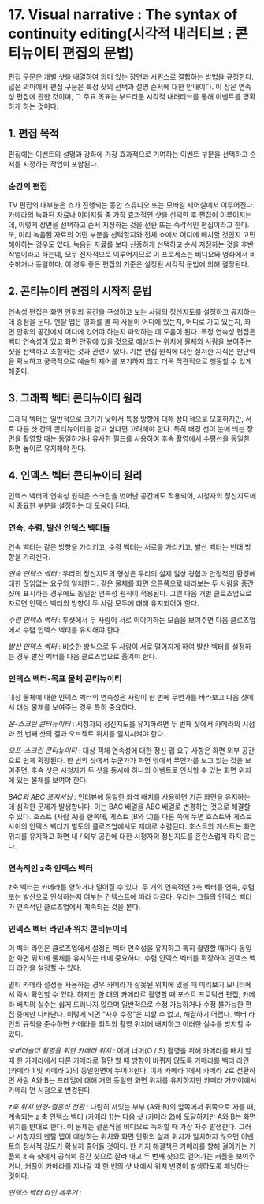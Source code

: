 # 17. Visual narrative : The syntax of continuity editing(시각적 내러티브 : 콘티뉴이티 편집의 문법)
편집 구문은 개별 샷을 배열하여 의미 있는 장면과 시퀀스로 결합하는 방법을 규정한다. 넓은 의미에서 편집 구문은 특정 샷의 선택과 설명 순서에 대한 안내이다. 
이 장은 연속성 편집에 관한 것이며, 그 주요 목표는 부드러운 시각적 내러티브를 통해 이벤트를 명확하게 하는 것이다. 

## 1. 편집 목적
편집에는 이벤트의 설명과 강화에 가장 효과적으로 기여하는 이벤트 부분을 선택하고 순서를 지정하는 작업이 포함된다. 

### 순간의 편집
TV 편집의 대부분은 쇼가 진행되는 동안 스튜디오 또는 모바일 제어실에서 이루어진다. 카메라의 녹화된 자료나 이미지들 중 가장 효과적인 샷을 선택한 후 편집이 이루어지는데, 
이렇게 장면을 선택하고 순서 지정하는 것을 전환 또는 즉각적인 편집이라고 한다.
또, 미리 녹음된 자료의 어떤 부분을 선택할지와 전체 쇼에서 어디에 배치할 것인지 고민해야하는 경우도 있다. 녹음된 자료를 보다 신중하게 선택하고 순서 지정하는 것을 후반 작업이라고 하는데, 모두 전자적으로 이루어지므로 이 프로세스는 비디오와 영화에서 비슷하거나 동일하다. 이 경우 좋은 편집의 기준은 설정된 시각적 문법에 의해 결정된다.

## 2. 콘티뉴이티 편집의 시작적 문법
연속성 편집은 화면 안팎의 공간을 구성하고 보는 사람의 정신지도를 설정하고 유지하는 데 중점을 둔다. 멘탈 맵은 영화를 볼 때 사물이 어디에 있는지, 어디로 가고 있는지, 화면 안팎의 공간에서 어디에 있어야 하는지 파악하는 데 도움이 된다.
특정 연속성 편집은 벡터 연속성이 있고 화면 안팎에 있을 것으로 예상되는 위치에 물체와 사람을 보여주는 샷을 선택하고 조합하는 것과 관련이 있다. 기본 편집 원칙에 대한 철저한 지식은 판단력을 확보하고 궁극적으로 예술적 제어를 포기하지 않고 더욱 직관적으로 행동할 수 있게 해준다.

## 3. 그래픽 벡터 콘티뉴이티 원리
그래픽 벡터는 일반적으로 크기가 낮아서 특정 방향에 대해 상대적으로 모호하지만, 서로 다른 샷 간의 콘티뉴이티를 얻고 싶다면 고려해야 한다. 특히 배경 선이 눈에 띄는 장면을 촬영할 때는 동일하거나 유사한 필드를 사용하여 후속 촬영에서 수평선을 동일한 화면 높이로 유지해야 한다.

## 4. 인덱스 벡터 콘티뉴이티 원리
인덱스 벡터의 연속성 원칙은 스크린을 벗어난 공간에도 적용되어, 시청자의 정신지도에서 중요한 부분을 설정하는 데 도움이 된다.

### 연속, 수렴, 발산 인덱스 벡터들
연속 벡터는 같은 방향을 가리키고, 수렴 벡터는 서로를 가리키고, 발산 벡터는 반대 방향을 가리킨다.

_연속 인덱스 벡터_ : 우리의 정신지도의 형성은 우리의 실제 일상 경험과 안정적인 환경에 대한 끊임없는 요구와 일치한다. 같은 물체를 화면 오른쪽으로 바라보는 두 사람을 중간 샷에 표시하는 경우에도 동일한 연속성 원칙이 적용된다. 그런 다음 개별 클로즈업으로 자르면 인덱스 벡터의 방향이 두 사람 모두에 대해 유지되어야 한다.

_수렴 인덱스 벡터_ : 투샷에서 두 사람이 서로 이야기하는 모습을 보여주면 다음 클로즈업에서 수렴 인덱스 벡터를 유지해야 한다.

_발산 인덱스 벡터_ : 비슷한 방식으로 두 사람이 서로 멀어지게 하여 발산 벡터를 설정하는 경우 발산 벡터를 다음 클로즈업으로 옮겨야 한다.

### 인덱스 벡터-목표 물체 콘티뉴이티
대상 물체에 대한 인덱스 벡터의 연속성은 사람이 한 번에 무언가를 바라보고 다음 샷에서 대상 물체를 보여주는 경우 특히 중요하다.

_온-스크린 콘티뉴이티_ : 시청자의 정신지도를 유지하려면 두 번째 샷에서 카메라의 시점과 첫 번째 샷의 결과 오브젝트 위치를 일치시켜야 한다.

_오프-스크린 콘티뉴이티_ : 대상 객체 연속성에 대한 정신 맵 요구 사항은 화면 외부 공간으로 쉽게 확장된다. 한 번의 샷에서 누군가가 화면 밖에서 무언가를 보고 있는 것을 보여주면, 후속 샷은 시청자가 두 샷을 동시에 하나의 이벤트로 인식할 수 있는 화면 위치에 있는 물체를 보여야 한다.

_BAC와 ABC 포지셔닝_ : 인터뷰에 동일한 좌석 배치를 사용하면 기존 화면을 유지하는 데 심각한 문제가 발생합니다. 이는 BAC 배열을 ABC 배열로 변경하는 것으로 해결할 수 있다. 호스트 (사람 A)를 한쪽에, 게스트 (B와 C)를 다른 쪽에 두면 호스트와 게스트 사이의 인덱스 벡터가 별도의 클로즈업에서도 제대로 수렴된다. 호스트와 게스트는 화면 위치를 유지하고 화면 내 / 외부 공간에 대한 시청자의 정신지도를 혼란스럽게 하지 않는다.

### 연속적인 z축 인덱스 벡터
z축 벡터는 카메라를 향하거나 멀어질 수 있다. 두 개의 연속적인 z축 벡터를 연속, 수렴 또는 발산으로 인식하는지 여부는 컨텍스트에 따라 다르다. 우리는 그들의 인덱스 벡터가 연속적인 클로즈업에서 계속되는 것을 본다.

### 인덱스 벡터 라인과 위치 콘티뉴이티
이 벡터 라인은 클로즈업에서 설정된 벡터 연속성을 유지하고 특히 촬영할 때마다 동일한 화면 위치에 물체를 유지하는 데에 중요하다. 수렴 인덱스 벡터를 확장하여 인덱스 벡터 라인을 설정할 수 있다. 

멀티 카메라 설정을 사용하는 경우 카메라가 잘못된 위치에 있을 때 미리보기 모니터에서 즉시 확인할 수 있다. 하지만 한 대의 카메라로 촬영할 때 포스트 프로덕션 편집, 카메라 배치의 실수는 쉽게 드러나지 않으며 일반적으로 수정 가능하거나 수정 불가능한 편집 중에만 나타난다. 이렇게 되면 “사후 수정”은 피할 수 없고, 해결하기 어렵다. 벡터 라인의 규칙을 준수하면 카메라를 최적의 촬영 위치에 배치하고 이러한 실수를 방지할 수 있다.

_오버더숄더 촬영을 위한 카메라 위치_ : 어깨 너머(O / S) 촬영을 위해 카메라를 배치 할 때 한 카메라에서 다른 카메라로 절단 할 때 방향이 바뀌지 않도록 카메라를 벡터 라인 (카메라 1 및 카메라 2)의 동일한면에 두어야한다. 이제 카메라 1에서 카메라 2로 전환하면 사람 A와 B는 프레임에 대해 거의 동일한 화면 위치를 유지하지만 카메라 가까이에서 카메라 먼 시점으로 변경된다.

_z축 위치 변경-결혼식 전환_ : 나란히 서있는 부부 (A와 B)의 앞쪽에서 뒤쪽으로 자를 때, 계속되는 z 축 인덱스 벡터 (카메라 1)는 다음 샷 (카메라 2)에 도달하지만 A와 B는 화면 위치를 반대로 한다. 이 문제는 결혼식을 비디오로 녹화할 때 가장 자주 발생한다. 그러나 시청자의 멘탈 맵이 예상하는 위치와 화면 안팎의 실제 위치가 일치하지 않으면 이벤트의 정서적 강도가 확실히 줄어들 것이다.
한 가지 해결책은 카메라를 향해 걸어가는 커플의 z 축 샷에서 공식의 중간 샷으로 잘라 내고 두 번째 샷으로 걸어가는 커플을 보여주거나, 커플이 카메라를 지나갈 때 한 번의 샷 내에서 위치 변경이 발생하도록 패닝하는 것이다.

_인덱스 벡터 라인 세우기_ : 
